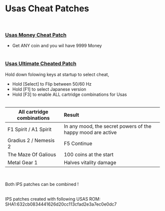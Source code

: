 # Usas Cheat Patches  
<br>

### <ins>Usas Money Cheat Patch</ins>
- Get ANY coin and you wil have 9999 Money
<br><br>

### <ins>Usas Ultimate Cheated Patch</ins>
  Hold down folowing keys at startup to select cheat,
- Hold [Select] to Flip between 50/60 Hz
- Hold [F1]  to select Japanese version
- Hold [F3] to enable ALL cartridge combinations for Usas
<br><br>

| All cartridge combinations | Result |
| ------------- | :-------------|
| F1 Spirit / A1 Spirit | In any mood, the secret powers of the happy mood are active |
| Gradius 2 / Nemesis 2 | F5 Continue |
| The Maze Of Galious | 100 coins at the start |
| Metal Gear 1 | Halves vitality damage |

<br>

Both IPS patches can be combined !  
<br>

IPS patches created with following USAS ROM:  
SHA1:632cb0834441626d20cc113cfad2e3a7ec0e0dc7

